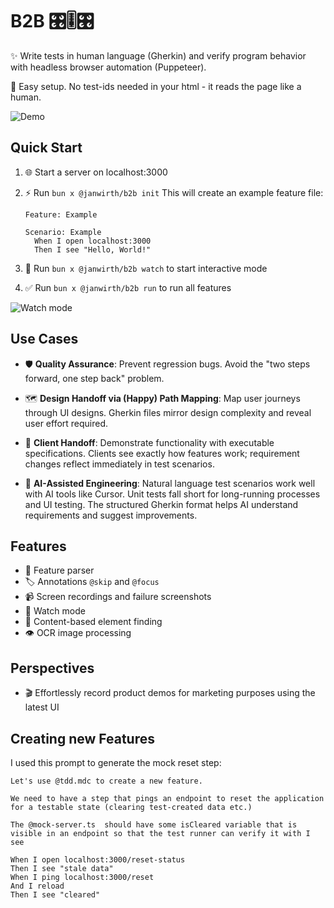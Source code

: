 # B2B 🎛️🎚️🎛️

✨ Write tests in human language (Gherkin) and verify program behavior with headless browser automation (Puppeteer).

🚀 Easy setup. No test-ids needed in your html - it reads the page like a human.

![Demo](https://media3.giphy.com/media/v1.Y2lkPTc5MGI3NjExazBmem53ZGg0OW5jY2lwYXY0Nzl5NncyamlsNXV2ZmxtMDMzdDczMCZlcD12MV9pbnRlcm5hbF9naWZfYnlfaWQmY3Q9Zw/5TCesEg1W2NHsWenYI/giphy.gif)

## Quick Start

1. 🌐 Start a server on localhost:3000
2. ⚡ Run `bun x @janwirth/b2b init`
   This will create an example feature file:

   ```gherkin
   Feature: Example

   Scenario: Example
     When I open localhost:3000
     Then I see "Hello, World!"
   ```

3. 👀 Run `bun x @janwirth/b2b watch` to start interactive mode
4. ✅ Run `bun x @janwirth/b2b run` to run all features

![Watch mode](https://media4.giphy.com/media/v1.Y2lkPTc5MGI3NjExNHBrcGVuMjg5ODF0OWdiMDE4emlzbjZvemNscWsxcXM0NXp2emZqaSZlcD12MV9pbnRlcm5hbF9naWZfYnlfaWQmY3Q9Zw/U8YmUzgsHpysM1LExG/giphy.gif)

## Use Cases

- 🛡️ **Quality Assurance**: Prevent regression bugs. Avoid the "two steps forward, one step back" problem.

- 🗺️ **Design Handoff via (Happy) Path Mapping**: Map user journeys through UI designs. Gherkin files mirror design complexity and reveal user effort required.

- 🤝 **Client Handoff**: Demonstrate functionality with executable specifications. Clients see exactly how features work; requirement changes reflect immediately in test scenarios.

- 🤖 **AI-Assisted Engineering**: Natural language test scenarios work well with AI tools like Cursor. Unit tests fall short for long-running processes and UI testing. The structured Gherkin format helps AI understand requirements and suggest improvements.

## Features

- 📝 Feature parser
- 🏷️ Annotations `@skip` and `@focus`
- 📹 Screen recordings and failure screenshots
- 👀 Watch mode
- 🎯 Content-based element finding
- 👁️ OCR image processing

## Perspectives

- 🎬 Effortlessly record product demos for marketing purposes using the latest UI

## Creating new Features

I used this prompt to generate the mock reset step:

```
Let's use @tdd.mdc to create a new feature.

We need to have a step that pings an endpoint to reset the application for a testable state (clearing test-created data etc.)

The @mock-server.ts  should have some isCleared variable that is visible in an endpoint so that the test runner can verify it with I see

When I open localhost:3000/reset-status
Then I see "stale data"
When I ping localhost:3000/reset
And I reload
Then I see "cleared"
```
